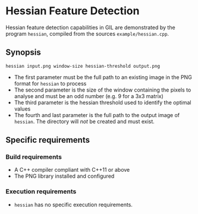 # Hessian Feature Detection

Hessian feature detection capabilities in GIL are demonstrated by the program `hessian`, compiled from the sources `example/hessian.cpp`.

## Synopsis
`hessian input.png window-size hessian-threshold output.png`

- The first parameter must be the full path to an existing image in the PNG format for `hessian` to process
- The second parameter is the size of the window containing the pixels to analyse and must be an odd number (e.g. 9 for a 3x3 matrix)
- The third parameter is the hessian threshold used to identify the optimal values
- The fourth and last parameter is the full path to the output image of `hessian`. The directory will *not* be created and must exist.

## Specific requirements

### Build requirements
- A C++ compiler compliant with C++11 or above
- The PNG library installed and configured

### Execution requirements
- `hessian` has no specific execution requirements.
